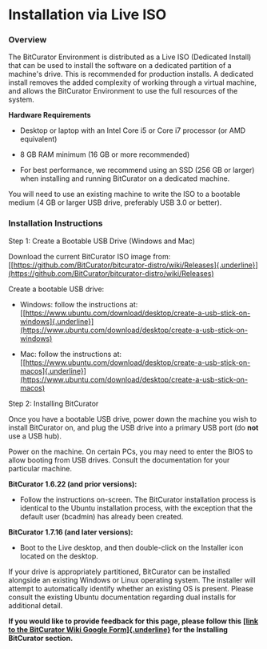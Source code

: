 # **Installation via Live ISO**

### **Overview** 

The BitCurator Environment is distributed as a Live ISO (Dedicated
Install) that can be used to install the software on a dedicated
partition of a machine\'s drive. This is recommended for production
installs. A dedicated install removes the added complexity of working
through a virtual machine, and allows the BitCurator Environment to use
the full resources of the system.

**Hardware Requirements**

-   Desktop or laptop with an Intel Core i5 or Core i7 processor (or AMD
    equivalent)

-   8 GB RAM minimum (16 GB or more recommended)

-   For best performance, we recommend using an SSD (256 GB or larger)
    when installing and running BitCurator on a dedicated machine.

You will need to use an existing machine to write the ISO to a bootable
medium (4 GB or larger USB drive, preferably USB 3.0 or better).

### **Installation Instructions**

Step 1: Create a Bootable USB Drive (Windows and Mac)

Download the current BitCurator ISO image from:
[[https://github.com/BitCurator/bitcurator-distro/wiki/Releases]{.underline}](https://github.com/BitCurator/bitcurator-distro/wiki/Releases)

Create a bootable USB drive:

-   Windows: follow the instructions at:
    [[https://www.ubuntu.com/download/desktop/create-a-usb-stick-on-windows]{.underline}](https://www.ubuntu.com/download/desktop/create-a-usb-stick-on-windows)

-   Mac: follow the instructions at:
    [[https://www.ubuntu.com/download/desktop/create-a-usb-stick-on-macos]{.underline}](https://www.ubuntu.com/download/desktop/create-a-usb-stick-on-macos)

Step 2: Installing BitCurator

Once you have a bootable USB drive, power down the machine you wish to
install BitCurator on, and plug the USB drive into a primary USB port
(do **not** use a USB hub).

Power on the machine. On certain PCs, you may need to enter the BIOS to
allow booting from USB drives. Consult the documentation for your
particular machine.

**BitCurator 1.6.22 (and prior versions):**

-   Follow the instructions on-screen. The BitCurator installation
    process is identical to the Ubuntu installation process, with the
    exception that the default user (bcadmin) has already been created.

**BitCurator 1.7.16 (and later versions):**

-   Boot to the Live desktop, and then double-click on the Installer
    icon located on the desktop.

If your drive is appropriately partitioned, BitCurator can be installed
alongside an existing Windows or Linux operating system. The installer
will attempt to automatically identify whether an existing OS is
present. Please consult the existing Ubuntu documentation regarding dual
installs for additional detail.

**If you would like to provide feedback for this page, please follow
this** **[[link to the BitCurator Wiki Google
Form]{.underline}](https://docs.google.com/forms/d/e/1FAIpQLSeW9_Ri9tzXzisgBzQ26o4Ea4moDYmcKZ_f1qd9s4Ju17Yf_w/viewform?usp=sf_link)
for the Installing BitCurator section.**
